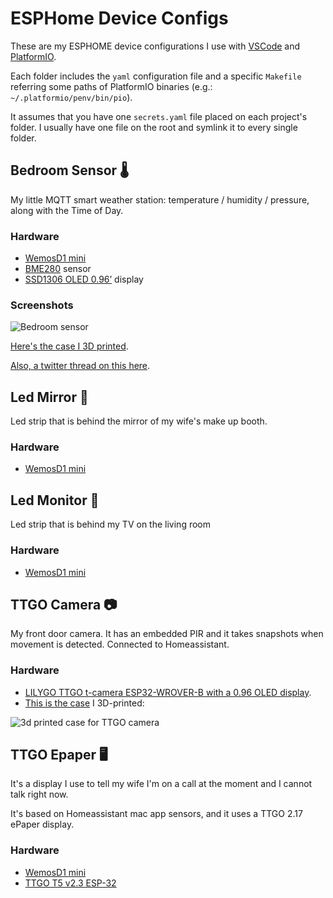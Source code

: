 # ESPHome Device Configs

These are my ESPHOME device configurations I use with [VSCode](https://www.google.com/url?sa=t&rct=j&q=&esrc=s&source=web&cd=&cad=rja&uact=8&ved=2ahUKEwjs-5O__6_vAhXS7eAKHeTkA2QQFjAAegQIARAE&url=https%3A%2F%2Fcode.visualstudio.com%2F&usg=AOvVaw15O90sm1ios8AUpw56hCml) and [PlatformIO](https://platformio.org).

Each folder includes the `yaml` configuration file and a specific `Makefile` referring some paths of PlatformIO binaries (e.g.: `~/.platformio/penv/bin/pio`).

It assumes that you have one `secrets.yaml` file placed on each project's folder. I usually have one file on the root and symlink it to every single folder.

## Bedroom Sensor 🌡

My little MQTT smart weather station: temperature / humidity / pressure, along with the Time of Day.

### Hardware

* [WemosD1 mini](https://www.wemos.cc/en/latest/d1/d1_mini.html) 
* [BME280](https://pt.aliexpress.com/item/32848964559.html?spm=a2g0o.productlist.0.0.6f952a393i5hwA&algo_pvid=03959d68-9c58-4af4-843a-b67f04836548&algo_expid=03959d68-9c58-4af4-843a-b67f04836548-0&btsid=0bb0623416157313229578496ed67f&ws_ab_test=searchweb0_0,searchweb201602_,searchweb201603_) sensor
* [SSD1306 OLED 0.96’](https://pt.aliexpress.com/item/32957392300.html?spm=a2g0o.productlist.0.0.501e52c42hMQo1&algo_pvid=23c599d2-de1b-482a-bff6-7e524a00d36c&algo_expid=23c599d2-de1b-482a-bff6-7e524a00d36c-0&btsid=0bb0623216157308893082349eb5b2&ws_ab_test=searchweb0_0,searchweb201602_,searchweb201603_) display

### Screenshots

![Bedroom sensor](https://pbs.twimg.com/media/EY9y1i1WsAI9ds2?format=jpg&name=small)

[Here's the case I 3D printed](https://www.thingiverse.com/thing:3548757).

[Also, a twitter thread on this here](https://twitter.com/crsantos/status/1265356291830091776).

## Led Mirror 🚥

Led strip that is behind the mirror of my wife's make up booth.

### Hardware

* [WemosD1 mini](https://www.wemos.cc/en/latest/d1/d1_mini.html)

## Led Monitor 🚥

Led strip that is behind my TV on the living room

### Hardware

* [WemosD1 mini](https://www.wemos.cc/en/latest/d1/d1_mini.html)

## TTGO Camera 📷

My front door camera. It has an embedded PIR and it takes snapshots when movement is detected. Connected to Homeassistant.

### Hardware

* [LILYGO TTGO t-camera ESP32-WROVER-B with a 0.96 OLED display](https://pt.aliexpress.com/item/4001223247911.html?src=google&albch=shopping&acnt=708-803-3821&isdl=y&slnk=&plac=&mtctp=&albbt=Google_7_shopping&aff_platform=google&aff_short_key=UneMJZVf&&albagn=888888&isSmbAutoCall=false&needSmbHouyi=false&albcp=9437679086&albag=97536833404&trgt=296904914040&crea=pt4001223247911&netw=u&device=c&albpg=296904914040&albpd=pt4001223247911&gclid=CjwKCAiAhbeCBhBcEiwAkv2cY0yI-uifq4vLAOgErEMLv1rFN3rr1kpWW9bn6bK1RsxfTBbAd-m2bBoCQokQAvD_BwE&gclsrc=aw.ds).
* [This is the case](https://www.thingiverse.com/thing:3440888) I 3D-printed:

![3d printed case for TTGO camera](https://cdn.thingiverse.com/renders/45/3d/5e/3f/4e/7b261ba72ebf5d6b2bae8b4137dcc9d3_preview_featured.jpg)

## TTGO Epaper 🖥

It's a display I use to tell my wife I'm on a call at the moment and I cannot talk right now.

It's based on Homeassistant mac app sensors, and it uses a TTGO 2.17 ePaper display.

### Hardware

* [WemosD1 mini](https://www.wemos.cc/en/latest/d1/d1_mini.html)
* [TTGO T5 v2.3 ESP-32](https://pt.aliexpress.com/item/4000470799197.html?spm=a2g0s.9042311.0.0.5639b90adwznmZ)